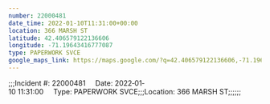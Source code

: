 ```yaml
---
number: 22000481
date_time: 2022-01-10T11:31:00+00:00
location: 366 MARSH ST
latitude: 42.406579122136606
longitude: -71.19643416777087
type: PAPERWORK SVCE
google_maps_link: https://maps.google.com/?q=42.406579122136606,-71.19643416777087
---
```


;;;Incident #: 22000481     Date: 2022‐01‐10 11:31:00     Type: PAPERWORK SVCE;;;Location: 366 MARSH ST;;;;;;
